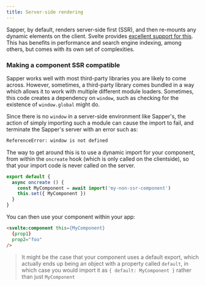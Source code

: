 ```yaml
---
title: Server-side rendering
---
```


Sapper, by default, renders server-side first (SSR), and then re-mounts any dynamic elements on the client. Svelte provides [excellent support for this](https://svelte.technology/guide#server-side-rendering). This has benefits in performance and search engine indexing, among others, but comes with its own set of complexities.

### Making a component SSR compatible

Sapper works well with most third-party libraries you are likely to come across. However, sometimes, a third-party library comes bundled in a way which allows it to work with multiple different module loaders. Sometimes, this code creates a dependency on `window`, such as checking for the existence of `window.global` might do.

Since there is no `window` in a server-side environment like Sapper's, the action of simply importing such a module can cause the import to fail, and terminate the Sapper's server with an error such as:

```bash
ReferenceError: window is not defined
```

The way to get around this is to use a dynamic import for your component, from within the `oncreate` hook (which is only called on the clientside), so that your import code is never called on the server.

```js
export default {
  async oncreate () {
    const MyComponent = await import('my-non-ssr-component')
    this.set({ MyComponent })
  }
}
```

You can then use your component within your app:

```html
<svelte:component this={MyComponent}
  {prop1}
  prop2="foo"
/>
```

> It might be the case that your component uses a default export, which actually ends up being an object with a property called `default`, in which case you would import it as `{ default: MyComponent }` rather than just `MyComponent`
